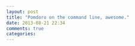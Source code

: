 ```yaml
---
layout: post
title: "Pomdoro on the command line, awesome."
date: 2013-08-21 22:34
comments: true
categories: 
---
```

